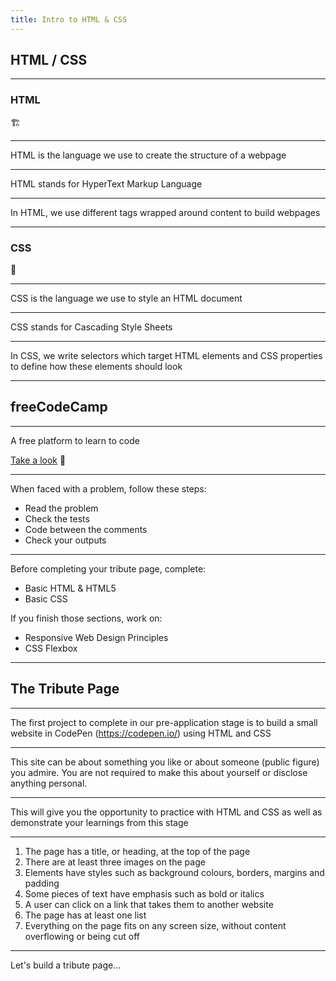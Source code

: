```yaml
---
title: Intro to HTML & CSS
---
```


## HTML / CSS

---

### HTML

🏗️

---

HTML is the language we use to create the structure of a webpage

---

HTML stands for HyperText Markup Language

---

In HTML, we use different tags wrapped around content to build webpages

---

### CSS

💅

---

CSS is the language we use to style an HTML document

---

CSS stands for Cascading Style Sheets

---

In CSS, we write selectors which target HTML elements and CSS properties to define how these elements should look

---

## freeCodeCamp

---

A free platform to learn to code

[Take a look](https://www.freecodecamp.org/learn/responsive-web-design/basic-html-and-html5/add-images-to-your-website) 👀

---

When faced with a problem, follow these steps:

- Read the problem
- Check the tests
- Code between the comments
- Check your outputs

---

Before completing your tribute page, complete:

- Basic HTML & HTML5
- Basic CSS

If you finish those sections, work on:

- Responsive Web Design Principles
- CSS Flexbox

---

## The Tribute Page

---

The first project to complete in our pre-application stage is to build a small website in CodePen (https://codepen.io/) using HTML and CSS

---

This site can be about something you like or about someone (public figure) you admire. You are not required to make this about yourself or disclose anything personal.

---

This will give you the opportunity to practice with HTML and CSS as well as demonstrate your learnings from this stage

---

1. The page has a title, or heading, at the top of the page
2. There are at least three images on the page
3. Elements have styles such as background colours, borders, margins and padding
4. Some pieces of text have emphasis such as bold or italics
5. A user can click on a link that takes them to another website
6. The page has at least one list
7. Everything on the page fits on any screen size, without content overflowing or being cut off

---

Let's build a tribute page...
